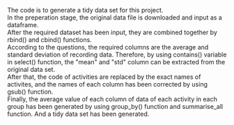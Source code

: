   The code is to generate a tidy data set for this project. \
  In the preperation stage, the original data file is downloaded and input as a dataframe. \
  After the required dataset has been input, they are combined together by rbind() and cbind() functions. \
  According to the questions, the required columns are the average and standard deviation of recording data. Therefore, by using contains() variable in select() function, the "mean" and "std" column can be extracted from the original data set. \
  After that, the code of activities are replaced by the exact names of activites, and the names of each column has been corrected by using gsub() function. \
  Finally, the average value of each column of data of each activity in each group has been generated by using group_by() function and summarise_all function. And a tidy data set has been generated.
